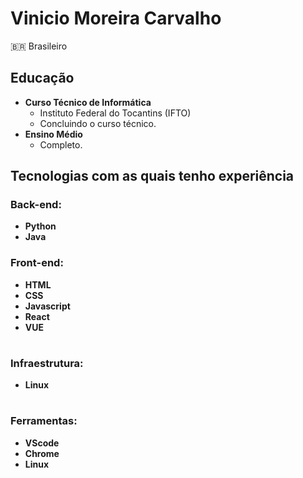 # Vinicio Moreira Carvalho

🇧🇷 Brasileiro

## Educação
- **Curso Técnico de Informática**
  - Instituto Federal do Tocantins (IFTO)
  - Concluindo o curso técnico.
- **Ensino Médio**
  - Completo.

## Tecnologias com as quais tenho experiência
### Back-end:
- **Python**
- **Java**

### Front-end:
- **HTML**
- **CSS**
- **Javascript**
- **React**
- **VUE**

#

### Infraestrutura:
- **Linux**
#
### Ferramentas:
- **VScode**
- **Chrome**
- **Linux**